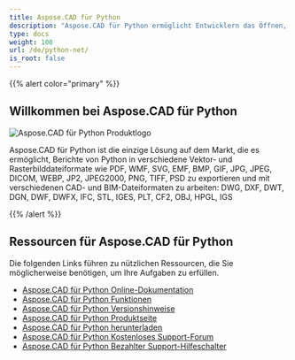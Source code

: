 ```yaml
---
title: Aspose.CAD für Python
description: "Aspose.CAD für Python ermöglicht Entwicklern das Öffnen, Lesen und Verarbeiten von AutoCAD DWG, DXF, DWT und anderen CAD- und BIM-Dateiformaten, wie z.B.: DGN, DWF, DWFX, IFC, STL, IGES, PLT, CF2, OBJ, HPGL, IGS."
type: docs
weight: 100
url: /de/python-net/
is_root: false
---
```


{{% alert color="primary" %}}

## **Willkommen bei Aspose.CAD für Python**

![Aspose.CAD für Python Produktlogo](home_4.png)

Aspose.CAD für Python ist die einzige Lösung auf dem Markt, die es ermöglicht, Berichte von Python in verschiedene Vektor- und Rasterbilddateiformate wie PDF, WMF, SVG, EMF, BMP, GIF, JPG, JPEG, DICOM, WEBP, JP2, JPEG2000, PNG, TIFF, PSD zu exportieren und mit verschiedenen CAD- und BIM-Dateiformaten zu arbeiten: DWG, DXF, DWT, DGN, DWF, DWFX, IFC, STL, IGES, PLT, CF2, OBJ, HPGL, IGS

{{% /alert %}}

## **Ressourcen für Aspose.CAD für Python**

Die folgenden Links führen zu nützlichen Ressourcen, die Sie möglicherweise benötigen, um Ihre Aufgaben zu erfüllen.

- [Aspose.CAD für Python Online-Dokumentation](/de/cad/python-net/)
- [Aspose.CAD für Python Funktionen](/de/cad/python-net/features-overview/)
- [Aspose.CAD für Python Versionshinweise](https://releases.aspose.com/cad/python-net/release-notes/)
- [Aspose.CAD für Python Produktseite](https://products.aspose.com/cad/python-net/)
- [Aspose.CAD für Python herunterladen](https://downloads.aspose.com/cad/python-net)
- [Aspose.CAD für Python Kostenloses Support-Forum](https://forum.aspose.com/c/cad/19)
- [Aspose.CAD für Python Bezahlter Support-Hilfeschalter](https://helpdesk.aspose.com/)
